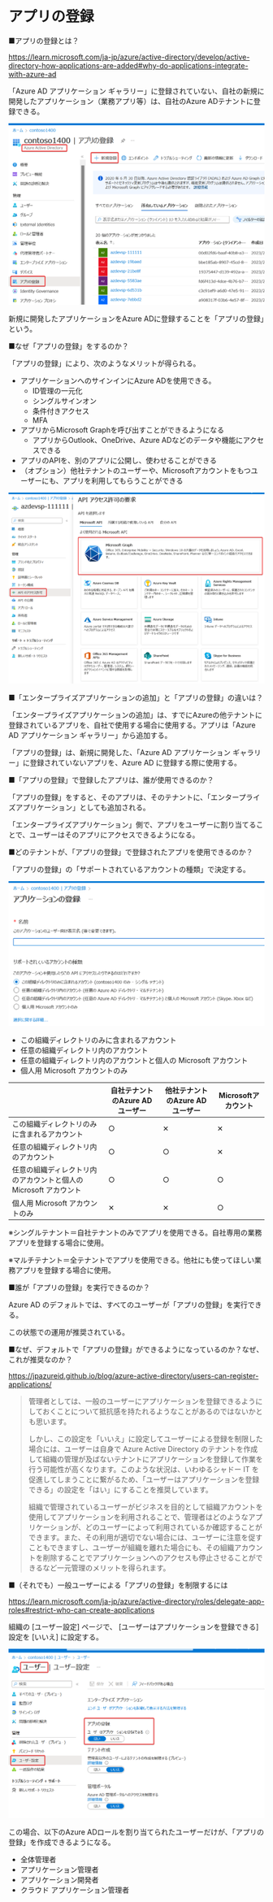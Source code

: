 # アプリの登録

■アプリの登録とは？

https://learn.microsoft.com/ja-jp/azure/active-directory/develop/active-directory-how-applications-are-added#why-do-applications-integrate-with-azure-ad

「Azure AD アプリケーション ギャラリー」に登録されていない、自社の新規に開発したアプリケーション（業務アプリ等）は、自社のAzure ADテナントに登録できる。

![](images/ss-2023-03-01-22-12-27.png)

新規に開発したアプリケーションをAzure ADに登録することを「アプリの登録」という。

■なぜ「アプリの登録」をするのか？

「アプリの登録」により、次のようなメリットが得られる。

- アプリケーションへのサインインにAzure ADを使用できる。
  - ID管理の一元化
  - シングルサインオン
  - 条件付きアクセス
  - MFA
- アプリからMicrosoft Graphを呼び出すことができるようになる
  - アプリからOutlook、OneDrive、Azure ADなどのデータや機能にアクセスできる
- アプリのAPIを、別のアプリに公開し、使わせることができる
- （オプション）他社テナントのユーザーや、Microsoftアカウントをもつユーザーにも、アプリを利用してもらうことができる

![](images/ss-2023-03-01-22-15-49.png)

■「エンタープライズアプリケーションの追加」と「アプリの登録」の違いは？

「エンタープライズアプリケーションの追加」は、すでにAzureの他テナントに登録されているアプリを、自社で使用する場合に使用する。アプリは「Azure AD アプリケーション ギャラリー」から追加する。

「アプリの登録」は、新規に開発した、「Azure AD アプリケーション ギャラリー」に登録されていないアプリを、Azure AD に登録する際に使用する。

■「アプリの登録」で登録したアプリは、誰が使用できるのか？

「アプリの登録」をすると、そのアプリは、そのテナントに、「エンタープライズアプリケーション」としても追加される。

「エンタープライズアプリケーション」側で、アプリをユーザーに割り当てることで、ユーザーはそのアプリにアクセスできるようになる。

■どのテナントが、「アプリの登録」で登録されたアプリを使用できるのか？

「アプリの登録」の「サポートされているアカウントの種類」で決定する。

![](images/ss-2023-03-02-08-46-08.png)

- この組織ディレクトリのみに含まれるアカウント
- 任意の組織ディレクトリ内のアカウント
- 任意の組織ディレクトリ内のアカウントと個人の Microsoft アカウント
- 個人用 Microsoft アカウントのみ

||自社テナントのAzure ADユーザー|他社テナントのAzure ADユーザー|Microsoftアカウント|
|-|-|-|-|
|この組織ディレクトリのみに含まれるアカウント|○|✕|✕|
|任意の組織ディレクトリ内のアカウント|○|○|✕|
|任意の組織ディレクトリ内のアカウントと個人の Microsoft アカウント|○|○|○|
|個人用 Microsoft アカウントのみ|✕|✕|○|

※シングルテナント＝自社テナントのみでアプリを使用できる。自社専用の業務アプリを登録する場合に使用。

※マルチテナント＝全テナントでアプリを使用できる。他社にも使ってほしい業務アプリを登録する場合に使用。

■誰が「アプリの登録」を実行できるのか？

Azure AD のデフォルトでは、すべてのユーザーが「アプリの登録」を実行できる。

この状態での運用が推奨されている。

■なぜ、デフォルトで「アプリの登録」ができるようになっているのか？なぜ、これが推奨なのか？

https://jpazureid.github.io/blog/azure-active-directory/users-can-register-applications/

> 管理者としては、一般のユーザーにアプリケーションを登録できるようにしておくことについて抵抗感を持たれるようなことがあるのではないかとも思います。
>
>しかし、この設定を「いいえ」に設定してユーザーによる登録を制限した場合には、ユーザーは自身で Azure Active Directory のテナントを作成して組織の管理が及ばないテナントにアプリケーションを登録して作業を行う可能性が高くなります。このような状況は、いわゆるシャドー IT を促進してしまうことに繋がるため、「ユーザーはアプリケーションを登録できる」の設定を「はい」にすることを推奨しています。
>
>組織で管理されているユーザーがビジネスを目的として組織アカウントを使用してアプリケーションを利用されることで、管理者はどのようなアプリケーションが、どのユーザーによって利用されているか確認することができます。また、その利用が適切でない場合には、ユーザーに注意を促すこともできますし、ユーザーが組織を離れた場合にも、その組織アカウントを削除することでアプリケーションへのアクセスも停止させることができるなど一元管理のメリットを得られます。

■（それでも）一般ユーザーによる「アプリの登録」を制限するには

https://learn.microsoft.com/ja-jp/azure/active-directory/roles/delegate-app-roles#restrict-who-can-create-applications

組織の [ユーザー設定] ページで、 [ユーザーはアプリケーションを登録できる] 設定を [いいえ] に設定する。

![](images/ss-2023-03-01-22-16-37.png)

この場合、以下のAzure ADロールを割り当てられたユーザーだけが、「アプリの登録」を作成できるようになる。

- 全体管理者
- アプリケーション管理者
- アプリケーション開発者
- クラウド アプリケーション管理者


